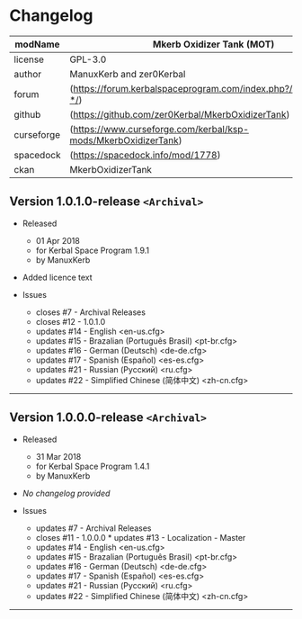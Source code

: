 # Changelog  
  
| modName    | Mkerb Oxidizer Tank (MOT)                                         |
| ---------- | ----------------------------------------------------------------- |
| license    | GPL-3.0                                                           |
| author     | ManuxKerb and zer0Kerbal                                          |
| forum      | (https://forum.kerbalspaceprogram.com/index.php?/topic/215723-*/) |
| github     | (https://github.com/zer0Kerbal/MkerbOxidizerTank)                 |
| curseforge | (https://www.curseforge.com/kerbal/ksp-mods/MkerbOxidizerTank)    |
| spacedock  | (https://spacedock.info/mod/1778)                                 |
| ckan       | MkerbOxidizerTank                                                 |

## Version 1.0.1.0-release `<Archival>`

* Released
  * 01 Apr 2018
  * for Kerbal Space Program 1.9.1
  * by ManuxKerb

* Added licence text

* Issues
  * closes #7 - Archival Releases
  * closes #12 - 1.0.1.0
  * updates #14 - English <en-us.cfg>
  * updates #15 - Brazalian (Português Brasil) <pt-br.cfg>
  * updates #16 - German (Deutsch) <de-de.cfg>
  * updates #17 - Spanish (Español) <es-es.cfg>
  * updates #21 - Russian (Русский) <ru.cfg>
  * updates #22 - Simplified Chinese (简体中文) <zh-cn.cfg>

---

## Version 1.0.0.0-release `<Archival>`

* Released
  * 31 Mar 2018
  * for Kerbal Space Program 1.4.1
  * by ManuxKerb

* *No changelog provided*

* Issues
  * updates #7 - Archival Releases
  * closes #11 - 1.0.0.0  * updates #13 - Localization - Master
  * updates #14 - English <en-us.cfg>
  * updates #15 - Brazalian (Português Brasil) <pt-br.cfg>
  * updates #16 - German (Deutsch) <de-de.cfg>
  * updates #17 - Spanish (Español) <es-es.cfg>
  * updates #21 - Russian (Русский) <ru.cfg>
  * updates #22 - Simplified Chinese (简体中文) <zh-cn.cfg>

---